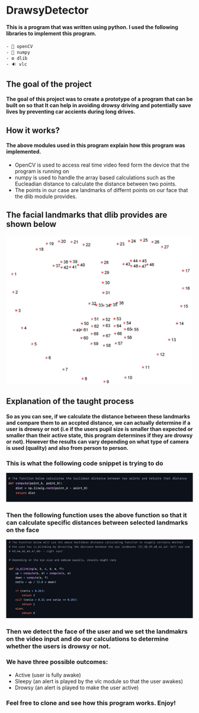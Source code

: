 # DrawsyDetector
#### This is a program that was written using python. I used the following libraries to implement this program.
    - 💠 openCV
    - 🧊 numpy
    - ⚙️ dlib
    - 🔉 vlc
    
## The goal of the project
#### The goal of this project was to create a prototype of a program that can be built on so that It can help in avoiding drowsy driving and potentially save lives by preventing car accients during long drives.


## How it works?
#### The above modules used in this program explain how this program was implemented. 
- OpenCV is used to access real time video feed form the device that the program is running on 
- numpy is used to handle the array based calculations such as the Eucleadian distance to calculate the distance between two points. 
- The points in our case are landmarks of differnt points on our face that the dlib module provides.

## The facial landmarks that dlib provides are shown below
<img src =https://github.com/Nlege001/DrawsyDetector/blob/master/facial_landmarks_68markup.jpg width = 500>

## Explanation of the taught process
#### So as you can see, if we calculate the distance between these landmarks and compare them to an accpted distance, we can actually determine if a user is drowsy or not (i.e if the users pupil size is smaller than expected or smaller than their active state, this program determines if they are drowsy or not). However the results can vary depending on what type of camera is used (quality) and also from person to person.

### This is what the following code snippet is trying to do
<img src= https://github.com/Nlege001/DrawsyDetector/blob/master/snippet.jpg>

### Then the following function uses the above function so that it can calculate specific distances between selected landmarks on the face
<img src= https://github.com/Nlege001/DrawsyDetector/blob/master/snippet_2.jpg>

### Then we detect the face of the user and we set the landmakrs on the video input and do our calculations to determine whether the users is drowsy or not.
### We have three possible outcomes:
- Active (user is fully awake)
- Sleepy (an alert is played by the vlc module so that the user awakes)
- Drowsy (an alert is played to make the user active)
    
    
### Feel free to clone and see how this program works. Enjoy!

    
    

      
